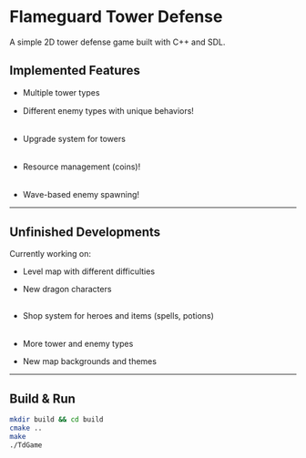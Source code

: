 # Flameguard Tower Defense

A simple 2D tower defense game built with C++ and SDL.

## Implemented Features

- Multiple tower types  <img src="https://github.com/user-attachments/assets/01a8115b-dc36-4f8d-b61b-9c774d2771e1" height="16" style="vertical-align: middle;" />
  <img src="https://github.com/user-attachments/assets/ccbf6ccf-38da-4f77-83c0-2d774e718dfb" height="16" style="vertical-align: middle;" />
  <img src="https://github.com/user-attachments/assets/bec8380a-a28e-439f-a5b5-dabd3547ef9a" height="16" style="vertical-align: middle;" />

- Different enemy types with unique behaviors!  
  <img src="https://github.com/user-attachments/assets/50d02e02-fffb-4f6d-a146-d483040da155" height="16" style="vertical-align: middle;" />
  <img src="https://github.com/user-attachments/assets/814ffa1a-59af-43ea-999e-3a29b1cb4ce0" height="16" style="vertical-align: middle;" />
  <img src="https://github.com/user-attachments/assets/91ec29a1-ca20-4178-827a-2f468c00c850" height="16" style="vertical-align: middle;" />
  <img src="https://github.com/user-attachments/assets/6b370bde-1b80-4783-90c9-8acdf3d862d1" height="16" style="vertical-align: middle;" />
  <img src="https://github.com/user-attachments/assets/14d552c2-da51-44ea-8004-ce4f63e6a18f" height="16" style="vertical-align: middle;" />

- Upgrade system for towers  
  <img src="https://github.com/user-attachments/assets/4ae97ff2-bc5a-482c-9ecc-3f5f42117dba" height="16" style="vertical-align: middle;" />
  <img src="https://github.com/user-attachments/assets/67afb4fe-fc5c-45b6-9e7b-600477370124" height="16" style="vertical-align: middle;" />

- Resource management (coins)!  
  <img src="https://github.com/user-attachments/assets/0f2201ac-afe6-4294-b6c5-6a6731e206dd" height="16" style="vertical-align: middle;" />
  <img src="https://github.com/user-attachments/assets/217487d8-96a1-43f2-9cd2-a848803f1fa2" height="16" style="vertical-align: middle;" />

- Wave-based enemy spawning!

---

## Unfinished Developments

Currently working on:

- Level map with different difficulties

- New dragon characters  
  <img src="https://github.com/user-attachments/assets/92e0825c-ced0-44d8-b5d8-e6e16bff2777" height="16" style="vertical-align: middle;" />

- Shop system for heroes and items (spells, potions)  
  <img src="https://github.com/user-attachments/assets/bb2109cb-c2ca-4d44-a502-dee822b67faa" height="16" style="vertical-align: middle;" />
  <img src="https://github.com/user-attachments/assets/65a0cb2a-e9df-45ac-9d9a-841fbecedc2f" height="16" style="vertical-align: middle;" />
  <img src="https://github.com/user-attachments/assets/d0081b1f-bc2d-4ea2-9967-c0e5612aeffd" height="16" style="vertical-align: middle;" />
  <img src="https://github.com/user-attachments/assets/0b501e7c-fb6a-41cf-a363-926b9f8165ae" height="16" style="vertical-align: middle;" />

- More tower and enemy types  
- New map backgrounds and themes

---

## Build & Run

```bash
mkdir build && cd build
cmake ..
make
./TdGame

